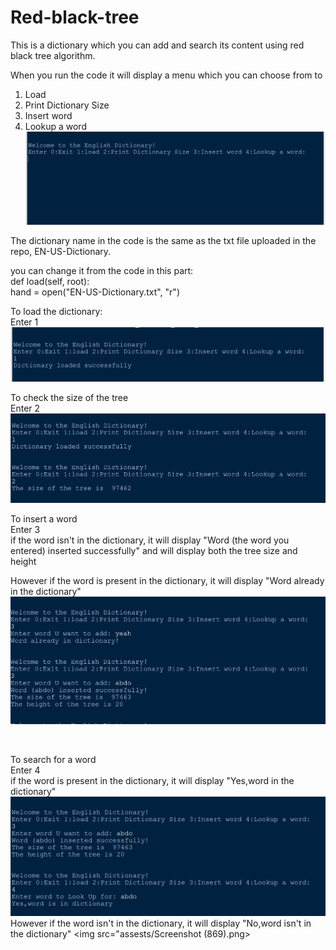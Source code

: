 <h1> Red-black-tree</h1>
This is a dictionary which you can add and search its content using red black tree algorithm.

<p>
When you run the code it will display a menu which you can choose from to
<ol>
<li>Load</li>
<li>Print Dictionary Size</li>
<li>Insert word</li>
<li>Lookup a word</li>
<img src="assests/Screenshot (864).png"/>
</ol>
</p>
<p>
The dictionary name in the code is the same as the txt file uploaded in the repo, EN-US-Dictionary.

you can change it from the code
in this part:
<br/>
    def load(self, root):
    <br/>
        hand = open("EN-US-Dictionary.txt", "r")


</p>
<p>
To load the dictionary:
<br/>
Enter 1
<img src="assests/Screenshot (865).png"/>

To check the size of the tree
<br/>
Enter 2
<img src="assests/Screenshot (866).png"/>

To insert a word
<br/>
Enter 3
<br/>
if the word isn't in the dictionary, it will display "Word (the word you entered) inserted successfully" and will display both the tree size and height
<br/>

However if the word is present in the dictionary, it will display "Word already in the dictionary"
<img src="assests/Screenshot (867).png"/>

<br/>

To search for a word
<br/>
Enter 4
<br/>
if the word is present in the dictionary, it will display "Yes,word in the dictionary"
<img src="assests/Screenshot (868).png"/>
<br/>
However if the word isn't in the dictionary, it will display "No,word isn't in the dictionary"
<img src="assests/Screenshot (869).png>

</p>
